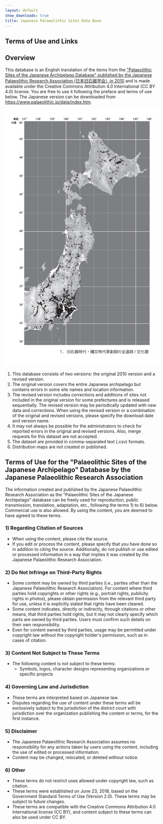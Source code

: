 ```yaml
---
layout: default
show_downloads: true
title: Japanese Palaeolithic Sites Data Base
---
```


## Terms of Use and Links
## Overview
This database is an English translation of the items from the ["Palaeolithic Sites of the Japanese Archipelago Database" published by the Japanese Palaeolithic Research Association (日本旧石器学会）in 2010](https://palaeolithic.jp/data/index.htm) and is made available under the Creative Commons Attribution 4.0 International (CC BY 4.0) license. You are free to use it following the preface and terms of use below.
The Japanese version can be downloaded from https://www.palaeolithic.jp/data/index.htm.

![maps](https://github.com/JPRA-DB/Japanease_Palaeolithic_Sites_DB_English/blob/main/tohoku_map.jpg)

1. This database consists of two versions: the original 2010 version and a revised version.
2. The original version covers the entire Japanese archipelago but contains errors in some site names and location information.
3. The revised version includes corrections and additions of sites not included in the original version for some prefectures and is released sequentially. The revised version may be periodically updated with new data and corrections. When using the revised version or a combination of the original and revised versions, please specify the download date and version name.
4. It may not always be possible for the administrators to check for reported errors in the original and revised versions. Also, merge requests for this dataset are not accepted.
5. The dataset are provided in comma-separated text (.csv) formats.
6. Distribution maps are not created or published.

## Terms of Use for the "Palaeolithic Sites of the Japanese Archipelago" Database by the Japanese Palaeolithic Research Association

The information created and published by the Japanese Palaeolithic Research Association as the "Palaeolithic Sites of the Japanese Archipelago" database can be freely used for reproduction, public transmission, translation, adaptation, etc., following the terms 1) to 6) below. Commercial use is also allowed. By using the content, you are deemed to have agreed to these terms.

### 1) Regarding Citation of Sources
   - When using the content, please cite the source.
   - If you edit or process the content, please specify that you have done so in addition to citing the source. Additionally, do not publish or use edited or processed information in a way that implies it was created by the Japanese Palaeolithic Research Association.

### 2) Do Not Infringe on Third-Party Rights
   - Some content may be owned by third parties (i.e., parties other than the Japanese Palaeolithic Research Association). For content where third parties hold copyrights or other rights (e.g., portrait rights, publicity rights in photos), please obtain permission from the relevant third party for use, unless it is explicitly stated that rights have been cleared.
   - Some content indicates, directly or indirectly, through citations or other means, that third parties hold rights, but it may not clearly specify which parts are owned by third parties. Users must confirm such details on their own responsibility.
   - Even for content owned by third parties, usage may be permitted under copyright law without the copyright holder's permission, such as in cases of citation.

### 3) Content Not Subject to These Terms
   - The following content is not subject to these terms:
     - Symbols, logos, character designs representing organizations or specific projects

### 4) Governing Law and Jurisdiction
   - These terms are interpreted based on Japanese law.
   - Disputes regarding the use of content under these terms will be exclusively subject to the jurisdiction of the district court with jurisdiction over the organization publishing the content or terms, for the first instance.

### 5) Disclaimer
   - The Japanese Palaeolithic Research Association assumes no responsibility for any actions taken by users using the content, including the use of edited or processed information.
   - Content may be changed, relocated, or deleted without notice.

### 6) Other
   - These terms do not restrict uses allowed under copyright law, such as citation.
   - These terms were established on June 23, 2018, based on the Government Standard Terms of Use (Version 2.0). These terms may be subject to future changes.
   - These terms are compatible with the Creative Commons Attribution 4.0 International license (CC BY), and content subject to these terms can also be used under CC BY.

